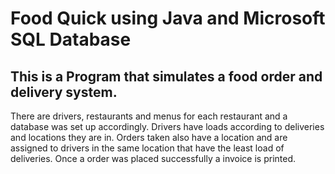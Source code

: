 # Food Quick using Java and Microsoft SQL Database

## This is a Program that simulates a food order and delivery system.

There are drivers, restaurants and menus for each restaurant and a database was set up accordingly. Drivers have loads according to deliveries and locations they are in.
Orders taken also have a location and are assigned to drivers in the same location that have the least load of deliveries. Once a order was placed successfully a invoice is printed.

